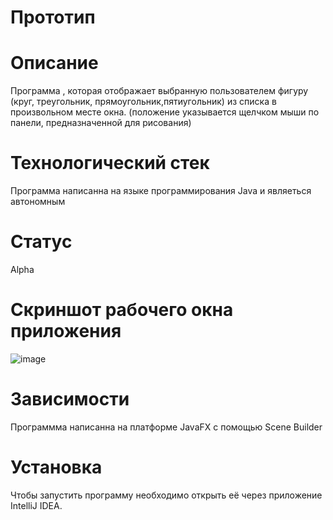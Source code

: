 # Прототип
# Описание
Программа , которая  отображает  выбранную пользователем фигуру (круг, треугольник, прямоугольник,пятиугольник)  из списка в произвольном месте окна.
(положение указывается щелчком мыши по панели, предназначенной для рисования)

# Технологический стек
Программа написанна на языке программирования Java и являеться автономным

# Статус 
Alpha

# Скриншот рабочего окна приложения 



![image](https://user-images.githubusercontent.com/113668685/208548183-21683e2e-bd94-47d5-b9df-b124782b9b5f.png)

# Зависимости 
Программма написанна на платформе JavaFX с помощью Scene Builder

# Установка
Чтобы запустить программу необходимо открыть её через приложение IntelliJ IDEA.





